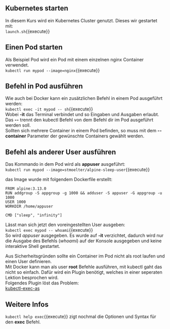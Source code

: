 ## Kubernetes starten
In diesem Kurs wird ein Kubernetes Cluster genutzt. Dieses wir gestartet mit:   
`launch.sh`{{execute}}   

## Einen Pod starten
Als Beispiel Pod wird ein Pod mit einem einzelnen nginx Container verwendet.   
`kubectl run mypod --image=nginx`{{execute}}  


## Befehl in Pod ausführen 
 Wie auch bei Docker kann ein zusätzlichen Befehl in einem Pod ausgeführt werden:   
 `kubectl exec -it mypod -- sh`{{execute}}  
 Wobei **-it** das Terminal verbindet und so Eingaben und Ausgaben erlaubt. Das **--** trennt den kubectl Befehl von dem Befehl dir im Pod ausgeführt werden soll.   
 Sollten sich mehrere Container in einem Pod befinden, so muss mit dem **--container** Parameter der gewünschte Containers gewählt werden.

 ## Befehl als anderer User ausführen
Das Kommando in dem Pod wird als **appuser** ausgeführt:   
 `kubectl run mypod --image=stmoelter/alpine-sleep-user`{{execute}}   
    
 das Image wurde mit folgendem Dockerfile erstellt:     
 ```
 FROM alpine:3.13.0
RUN addgroup -S appgroup -g 1000 && adduser -S appuser -G appgroup -u 1000
USER 1000
WORKDIR /home/appuser

CMD ["sleep", "infinity"]
```    
Lässt man sich jetzt den voreingestellten User ausgeben:   
`kubectl exec mypod -- whoami`{{execute}}   
So wird *appuser* ausgegeben. Es wurde auf **-it** verzichtet, dadurch wird nur die Ausgabe des Befehls (*whoami*) auf der Konsole ausgegeben und keine interaktive Shell gestartet.   

Aus Sicherheitsgründen sollte ein Container im Pod nicht als root laufen und einen User definieren.   
Mit Docker kann man als user **root** Befehle ausführen, mit kubectl gaht das nicht so einfach. Dafür wird ein Plugin benötigt, welches in einer seperaten Lektion besprochen wird.   
Folgendes Plugin löst das Problem:   
[kubectl-exec-as](https://github.com/jordanwilson230/kubectl-plugins/tree/krew#kubectl-exec-as)

 ## Weitere Infos   
`kubectl help exec`{{execute}}
zigt nochmal die Optionen und Syntax für den **exec** Befehl.
